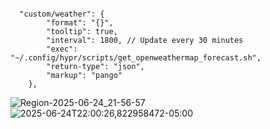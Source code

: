 ```jsonc

  "custom/weather": {
        "format": "{}",
        "tooltip": true,
        "interval": 1800, // Update every 30 minutes
        "exec": "~/.config/hypr/scripts/get_openweathermap_forecast.sh",
        "return-type": "json",
        "markup": "pango"
    },

```

![Region-2025-06-24_21-56-57](https://github.com/user-attachments/assets/d9beef4f-1d35-402b-bc56-4793ead60b23)
![2025-06-24T22:00:26,822958472-05:00](https://github.com/user-attachments/assets/634e2d1b-c728-4647-9d08-2054b87b7d18)

